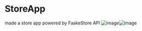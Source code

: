 # StoreApp
made a store app powered by FaakeStore API
![image](https://user-images.githubusercontent.com/50865136/221350957-0ab92155-d230-4042-aa93-dd763113bbc9.png)![image](https://user-images.githubusercontent.com/50865136/221350987-acd62b99-bee9-4c20-ba9c-da01a0fcb59b.png)

